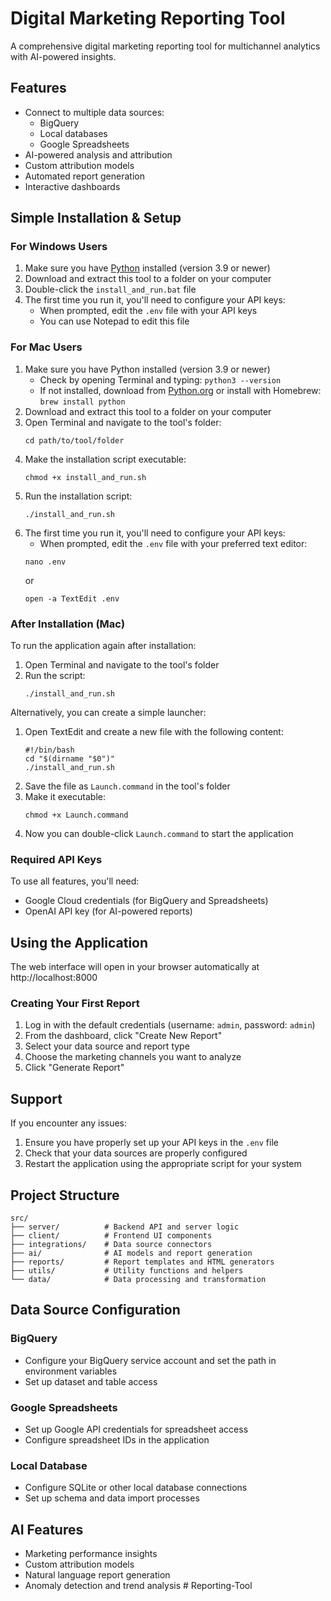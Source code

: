 # Digital Marketing Reporting Tool

A comprehensive digital marketing reporting tool for multichannel analytics with AI-powered insights.

## Features

- Connect to multiple data sources:
  - BigQuery
  - Local databases
  - Google Spreadsheets
- AI-powered analysis and attribution
- Custom attribution models
- Automated report generation
- Interactive dashboards

## Simple Installation & Setup

### For Windows Users

1. Make sure you have [Python](https://www.python.org/downloads/) installed (version 3.9 or newer)
2. Download and extract this tool to a folder on your computer
3. Double-click the `install_and_run.bat` file
4. The first time you run it, you'll need to configure your API keys:
   - When prompted, edit the `.env` file with your API keys
   - You can use Notepad to edit this file

### For Mac Users

1. Make sure you have Python installed (version 3.9 or newer)
   - Check by opening Terminal and typing: `python3 --version`
   - If not installed, download from [Python.org](https://www.python.org/downloads/) or install with Homebrew: `brew install python`
2. Download and extract this tool to a folder on your computer
3. Open Terminal and navigate to the tool's folder:
   ```
   cd path/to/tool/folder
   ```
4. Make the installation script executable:
   ```
   chmod +x install_and_run.sh
   ```
5. Run the installation script:
   ```
   ./install_and_run.sh
   ```
6. The first time you run it, you'll need to configure your API keys:
   - When prompted, edit the `.env` file with your preferred text editor:
   ```
   nano .env
   ```
   or
   ```
   open -a TextEdit .env
   ```

### After Installation (Mac)

To run the application again after installation:
1. Open Terminal and navigate to the tool's folder
2. Run the script:
   ```
   ./install_and_run.sh
   ```

Alternatively, you can create a simple launcher:
1. Open TextEdit and create a new file with the following content:
   ```
   #!/bin/bash
   cd "$(dirname "$0")"
   ./install_and_run.sh
   ```
2. Save the file as `Launch.command` in the tool's folder
3. Make it executable:
   ```
   chmod +x Launch.command
   ```
4. Now you can double-click `Launch.command` to start the application

### Required API Keys

To use all features, you'll need:
- Google Cloud credentials (for BigQuery and Spreadsheets)
- OpenAI API key (for AI-powered reports)

## Using the Application

The web interface will open in your browser automatically at http://localhost:8000

### Creating Your First Report

1. Log in with the default credentials (username: `admin`, password: `admin`)
2. From the dashboard, click "Create New Report"
3. Select your data source and report type
4. Choose the marketing channels you want to analyze
5. Click "Generate Report"

## Support

If you encounter any issues:
1. Ensure you have properly set up your API keys in the `.env` file
2. Check that your data sources are properly configured
3. Restart the application using the appropriate script for your system

## Project Structure

```
src/
├── server/          # Backend API and server logic
├── client/          # Frontend UI components
├── integrations/    # Data source connectors
├── ai/              # AI models and report generation
├── reports/         # Report templates and HTML generators
├── utils/           # Utility functions and helpers
└── data/            # Data processing and transformation
```

## Data Source Configuration

### BigQuery
- Configure your BigQuery service account and set the path in environment variables
- Set up dataset and table access

### Google Spreadsheets
- Set up Google API credentials for spreadsheet access
- Configure spreadsheet IDs in the application

### Local Database
- Configure SQLite or other local database connections
- Set up schema and data import processes

## AI Features

- Marketing performance insights
- Custom attribution models
- Natural language report generation
- Anomaly detection and trend analysis #   R e p o r t i n g - T o o l  
 